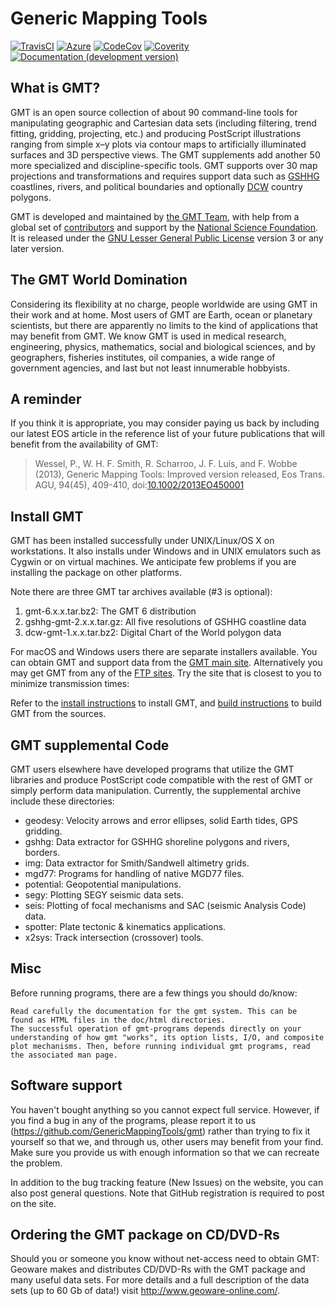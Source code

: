 # Generic Mapping Tools

[![TravisCI](http://img.shields.io/travis/GenericMappingTools/gmt/master.svg?label=TravisCI)](https://travis-ci.org/GenericMappingTools/gmt)
[![Azure](https://dev.azure.com/GenericMappingTools/GMT/_apis/build/status/GenericMappingTools.gmt?branchName=master)](https://dev.azure.com/GenericMappingTools/GMT/_build/latest?definitionId=2&branchName=master)
[![CodeCov](https://img.shields.io/codecov/c/github/GenericMappingTools/gmt.svg)](https://codecov.io/gh/GenericMappingTools/gmt/)
[![Coverity](https://scan.coverity.com/projects/7153/badge.svg)](https://scan.coverity.com/projects/gmt)
[![Documentation (development version)](https://img.shields.io/badge/docs-development-green.svg)](http://docs.generic-mapping-tools.org/dev/)

## What is GMT?

GMT is an open source collection of about 90 command-line tools for manipulating
geographic and Cartesian data sets (including filtering, trend fitting, gridding,
projecting, etc.) and producing PostScript illustrations ranging from simple x–y
plots via contour maps to artificially illuminated surfaces and 3D perspective
views. The GMT supplements add another 50 more specialized and discipline-specific
tools. GMT supports over 30 map projections and transformations and requires
support data such as [GSHHG](http://www.soest.hawaii.edu/pwessel/gshhg/)
coastlines, rivers, and political boundaries and optionally
[DCW](http://www.soest.hawaii.edu/pwessel/dcw) country polygons.

GMT is developed and maintained by [the GMT Team](AUTHORS.md),
with help from a global set of [contributors](AUTHORS.md)
and support by the [National Science Foundation](http://www.nsf.gov/).
It is released under the
[GNU Lesser General Public License](http://www.gnu.org/licenses/lgpl.html)
version 3 or any later version.

## The GMT World Domination

Considering its flexibility at no charge, people worldwide are using GMT in their
work and at home. Most users of GMT are Earth, ocean or planetary scientists, but
there are apparently no limits to the kind of applications that may benefit from
GMT. We know GMT is used in medical research, engineering, physics, mathematics,
social and biological sciences, and by geographers, fisheries institutes, oil
companies, a wide range of government agencies, and last but not least innumerable
hobbyists.

## A reminder

If you think it is appropriate, you may consider paying us back by including
our latest EOS article in the reference list of your future publications that
will benefit from the availability of GMT:

> Wessel, P., W. H. F. Smith, R. Scharroo, J. F. Luis, and F. Wobbe (2013),
> Generic Mapping Tools: Improved version released, Eos Trans. AGU, 94(45),
> 409-410, doi:[10.1002/2013EO450001](https://doi.org/10.1002/2013EO450001)

## Install GMT

GMT has been installed successfully under UNIX/Linux/OS X on workstations.  It
also installs under Windows and in UNIX emulators such as Cygwin or on virtual
machines.  We anticipate few problems if you are installing the package on
other platforms.

Note there are three GMT tar archives available (#3 is optional):

1. gmt-6.x.x.tar.bz2:          The GMT 6 distribution
2. gshhg-gmt-2.x.x.tar.gz:     All five resolutions of GSHHG coastline data
3. dcw-gmt-1.x.x.tar.bz2:      Digital Chart of the World polygon data

For macOS and Windows users there are separate installers available.
You can obtain GMT and support data from the [GMT main site](https://www.generic-mapping-tools.org).
Alternatively you may get GMT from any of the [FTP sites](MIRRORS.md).
Try the site that is closest to you to minimize transmission times:

Refer to the [install instructions](INSTALL.md) to install GMT,
and [build instructions](BUILDING.md) to build GMT from the sources.

## GMT supplemental Code

GMT users elsewhere have developed programs that utilize the GMT libraries and
produce PostScript code compatible with the rest of GMT or simply perform data
manipulation. Currently, the supplemental archive include these directories:

-  geodesy: Velocity arrows and error ellipses, solid Earth tides, GPS gridding.
-  gshhg: Data extractor for GSHHG shoreline polygons and rivers, borders.
-  img: Data extractor for Smith/Sandwell altimetry grids.
-  mgd77: Programs for handling of native MGD77 files.
-  potential: Geopotential manipulations.
-  segy: Plotting SEGY seismic data sets.
-  seis: Plotting of focal mechanisms and SAC (seismic Analysis Code) data.
-  spotter: Plate tectonic & kinematics applications.
-  x2sys: Track intersection (crossover) tools.

## Misc

Before running programs, there are a few things you should do/know:

    Read carefully the documentation for the gmt system. This can be
    found as HTML files in the doc/html directories.
    The successful operation of gmt-programs depends directly on your
    understanding of how gmt "works", its option lists, I/O, and composite
    plot mechanisms. Then, before running individual gmt programs, read
    the associated man page.

## Software support

You haven't bought anything so you cannot expect full service.  However, if
you find a bug in any of the programs, please report it to us
(https://github.com/GenericMappingTools/gmt) rather than trying to fix it yourself so that
we, and through us, other users may benefit from your find.  Make sure you
provide us with enough information so that we can recreate the problem.

In addition to the bug tracking feature (New Issues) on the website, you
can also post general questions.  Note that GitHub registration
is required to post on the site.

## Ordering the GMT package on CD/DVD-Rs

Should you or someone you know without net-access need to obtain GMT:
Geoware makes and distributes CD/DVD-Rs with the GMT package and many
useful data sets.  For more details and a full description of the data
sets (up to 60 Gb of data!) visit http://www.geoware-online.com/.

